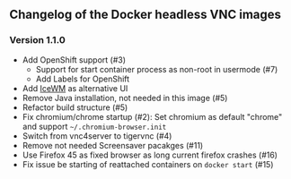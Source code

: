 ## Changelog of the Docker headless VNC images

### Version 1.1.0

* Add OpenShift support (#3)
   * Support for start container process as non-root in usermode (#7)
   * Add Labels for OpenShift
* Add [IceWM](http://www.icewm.org/) as alternative UI
* Remove Java installation, not needed in this image (#5)
* Refactor build structure (#5)
* Fix chromium/chrome startup (#2): Set chromium as default "chrome" and support `~/.chromium-browser.init`
* Switch from vnc4server to tigervnc (#4)
* Remove not needed Screensaver pacakges (#11)        
* Use Firefox 45 as fixed browser as long current firefox crashes (#16)
* Fix issue be starting of reattached containers on `docker start` (#15)

